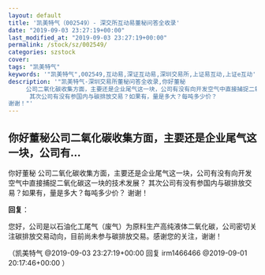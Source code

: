 ```yaml
---
layout: default
title: '凯美特气（002549）- 深交所互动易董秘问答全收录'
date: "2019-09-03 23:27:19+00:00"
last_modified_at: "2019-09-03 23:27:19+00:00"
permalink: /stock/sz/002549/
categories: szstock
cover: 
tags: "凯美特气"
keywords: '"凯美特气",002549,互动易,深证互动易,深圳交易所,上证易互动,上证e互动'
description: '"凯美特气-深圳交易所董秘问答全收录,你好董秘
     公司二氧化碳收集方面，主要还是企业尾气这一块，公司有没有向开发空气中直接捕捉二氧化碳这一块的技术发展？
      其次公司有没有参国内与碳排放交易？如果有，量是多大？每吨多少价？
谢谢！"'
---
```


## 你好董秘公司二氧化碳收集方面，主要还是企业尾气这一块，公司有...

你好董秘
     公司二氧化碳收集方面，主要还是企业尾气这一块，公司有没有向开发空气中直接捕捉二氧化碳这一块的技术发展？
      其次公司有没有参国内与碳排放交易？如果有，量是多大？每吨多少价？
谢谢！

**回复**：

您好，公司是以石油化工尾气（废气）为原料生产高纯液体二氧化碳，公司密切关注碳排放交易动向，目前尚未参与碳排放交易。感谢您的关注，谢谢！ 

（凯美特气  @2019-09-03 23:27:19+00:00 回复 irm1466466  @2019-09-01 20:17:46+00:00 ）

